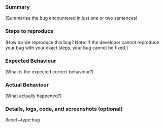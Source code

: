 ### Summary

(Summarize the bug encountered in just one or two sentences)

### Steps to reproduce

(How do we reproduce this bug? Note: If the developer cannot reproduce your bug with your exact steps, your bug cannot be fixed.)

### Expected Behaviour

(What is the expected correct behaviour?)

### Actual Behaviour

(What actually happened?)

### Details, logs, code, and screenshots (optional)

<!--
Provide additional information here. If you're writing code, use code blocks, which are surrounded by three back ticks (the backtick key is next to the "number one" key on your keyboard). Like this:

```
print("hello world")
```

This is all written in markdown. To learn the basics of markdown, see this 5 minute video:

https://www.youtube.com/watch?v=SCAfcuQ0dBE
-->



<!-- Leave this here so that the issue is automatically labelled as a bug -->
/label ~type:bug
